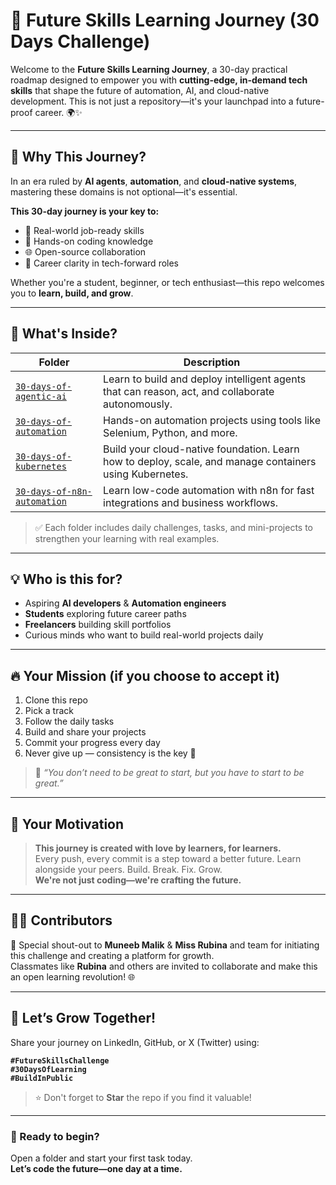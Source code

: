 # 🚀 Future Skills Learning Journey (30 Days Challenge)

Welcome to the **Future Skills Learning Journey**, a 30-day practical roadmap designed to empower you with **cutting-edge, in-demand tech skills** that shape the future of automation, AI, and cloud-native development. This is not just a repository—it's your launchpad into a future-proof career. 🌍✨

---

## 🧠 Why This Journey?

In an era ruled by **AI agents**, **automation**, and **cloud-native systems**, mastering these domains is not optional—it's essential.

**This 30-day journey is your key to:**
- 💼 Real-world job-ready skills  
- 🧠 Hands-on coding knowledge  
- 🌐 Open-source collaboration  
- 🧭 Career clarity in tech-forward roles

Whether you're a student, beginner, or tech enthusiast—this repo welcomes you to **learn, build, and grow**.

---

## 📂 What's Inside?

| Folder | Description |
|--------|-------------|
| [`30-days-of-agentic-ai`](./30-days-of-agentic-ai) | Learn to build and deploy intelligent agents that can reason, act, and collaborate autonomously. |
| [`30-days-of-automation`](./30-days-of-automation) | Hands-on automation projects using tools like Selenium, Python, and more. |
| [`30-days-of-kubernetes`](./30-days-of-kubernetes) | Build your cloud-native foundation. Learn how to deploy, scale, and manage containers using Kubernetes. |
| [`30-days-of-n8n-automation`](./30-days-of-n8n-automation) | Learn low-code automation with n8n for fast integrations and business workflows. |

> ✅ Each folder includes daily challenges, tasks, and mini-projects to strengthen your learning with real examples.

---

## 💡 Who is this for?

- Aspiring **AI developers** & **Automation engineers**
- **Students** exploring future career paths
- **Freelancers** building skill portfolios
- Curious minds who want to build real-world projects daily

---

## 🔥 Your Mission (if you choose to accept it)

1. Clone this repo
2. Pick a track
3. Follow the daily tasks
4. Build and share your projects
5. Commit your progress every day
6. Never give up — consistency is the key 🔑

> 💬 _“You don’t need to be great to start, but you have to start to be great.”_

---

## 💪 Your Motivation

> **This journey is created with love by learners, for learners.**  
Every push, every commit is a step toward a better future. Learn alongside your peers. Build. Break. Fix. Grow.  
**We're not just coding—we're crafting the future.**

---

## 🧑‍💻 Contributors

📌 Special shout-out to **Muneeb Malik** & **Miss Rubina** and team for initiating this challenge and creating a platform for growth.  
Classmates like **Rubina** and others are invited to collaborate and make this an open learning revolution! 🌐

---

## 📣 Let’s Grow Together!

Share your journey on LinkedIn, GitHub, or X (Twitter) using:

**`#FutureSkillsChallenge`**  
**`#30DaysOfLearning`**  
**`#BuildInPublic`**

> ⭐ Don't forget to **Star** the repo if you find it valuable!

---

### 🚀 Ready to begin?  
Open a folder and start your first task today.  
**Let’s code the future—one day at a time.**

